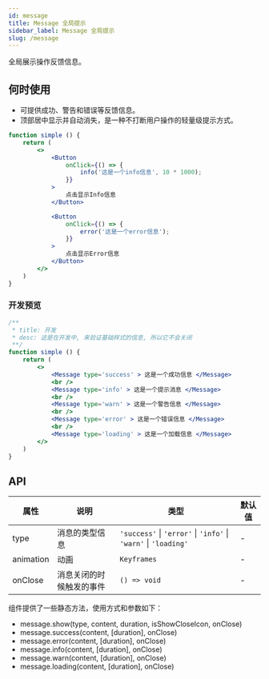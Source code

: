 ```yaml
---
id: message
title: Message 全局提示
sidebar_label: Message 全局提示
slug: /message
---
```


全局展示操作反馈信息。

## 何时使用

- 可提供成功、警告和错误等反馈信息。
- 顶部居中显示并自动消失，是一种不打断用户操作的轻量级提示方式。


```jsx live
function simple () {
    return (
        <>
            <Button
                onClick={() => {
                    info('这是一个info信息', 10 * 1000);
                }}
            >
                点击显示Info信息
            </Button>

            <Button
                onClick={() => {
                    error('这是一个error信息');
                }}
            >
                点击显示Error信息
            </Button>
        </>
    )
}

```

### 开发预览

```jsx live
/**
 * title: 开发
 * desc: 这是在开发中, 来验证基础样式的信息, 所以它不会关闭
 **/
function simple () {
    return (
        <>
            <Message type='success' > 这是一个成功信息 </Message>
            <br />
            <Message type='info' > 这是一个提示消息 </Message>
            <br />
            <Message type='warn' > 这是一个警告信息 </Message>
            <br />
            <Message type='error' > 这是一个错误信息 </Message>
            <br />
            <Message type='loading' > 这是一个加载信息 </Message>
        </>
    )
}

```

## API 

| 属性       | 说明                     | 类型                   | 默认值
|-----      |------                   |------                 |------------
|type      | 消息的类型信息             |  `'success'` \| `'error'` \| `'info'` \| `'warn'` \| `'loading'` | - 
|animation | 动画                      | `Keyframes`           | -
|onClose   | 消息关闭的时候触发的事件     | `() => void`          | -

组件提供了一些静态方法，使用方式和参数如下：

- message.show(type, content, duration, isShowCloseIcon, onClose)
- message.success(content, [duration], onClose)
- message.error(content, [duration], onClose)
- message.info(content, [duration], onClose)
- message.warn(content, [duration], onClose)
- message.loading(content, [duration], onClose)
